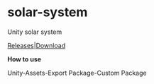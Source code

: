 # solar-system
Unity solar system

[Releases](https://github.com/DeYinyv/solar-system/releases/tag/1.0)|[Download](https://github.com/DeYinyv/solar-system/releases/tag/1.0/solar.system.zip)

**How to use**

Unity-Assets-Export Package-Custom Package
